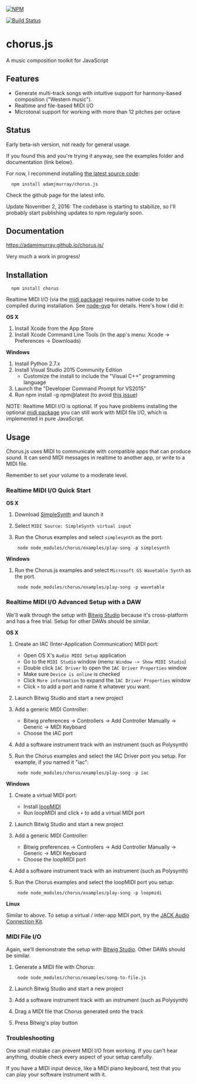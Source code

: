 [![NPM](https://nodei.co/npm/chorus.png)](https://npmjs.org/package/chorus)

[![Build Status](https://travis-ci.org/adamjmurray/chorus.js.svg?branch=master)](https://travis-ci.org/adamjmurray/chorus.js)

# chorus.js

A music composition toolkit for JavaScript

## Features

- Generate multi-track songs with intuitive support for harmony-based composition ("Western music").
- Realtime and file-based MIDI I/O
- Microtonal support for working with more than 12 pitches per octave 


## Status

Early beta-ish version, not ready for general usage. 

If you found this and you're trying it anyway, see the examples folder and documentation (link below).

For now, I recommend installing [the latest source code](https://github.com/adamjmurray/chorus.js):

      npm install adamjmurray/chorus.js

Check the github page for the latest info.

Update November 2, 2016: The codebase is starting to stabilize, so I'll probably start publishing updates to npm regularly soon.


## Documentation

https://adamjmurray.github.io/chorus.js/

Very much a work in progress!


## Installation

      npm install chorus

Realtime MIDI I/O (via the [midi package](https://www.npmjs.com/package/midi)) requires native code to be compiled during installation.
See [node-gyp](https://www.npmjs.com/package/node-gyp) for details. Here's how I did it:

**OS X**

1. Install Xcode from the App Store 
2. Install Xcode Command Line Tools (in the app's menu: Xcode &rarr; Preferences &rarr; Downloads)

**Windows**

1. Install Python 2.7.x
2. Install Visual Studio 2015 Community Edition 
   * Customize the install to include the "Visual C++" programming language 
3. Launch the "Developer Command Prompt for VS2015"
4. Run npm install -g npm@latest (to avoid [this issue](https://github.com/nodejs/node-gyp/issues/972))  

NOTE: Realtime MIDI I/O is optional. If you have problems installing the optional [midi package](https://www.npmjs.com/package/midi)
you can still work with MIDI file I/O, which is implemented in pure JavaScript. 



## Usage

Chorus.js uses MIDI to communicate with compatible apps that can produce sound. 
It can send MIDI messages in realtime to another app, or write to a MIDI file. 

Remember to set your volume to a moderate level.


### Realtime MIDI I/O Quick Start

**OS X**

1. Download [SimpleSynth](http://notahat.com/simplesynth/) and launch it
2. Select `MIDI Source: SimpleSynth virtual input` 
3. Run the Chorus examples and select `simplesynth` as the port.

        node node_modules/chorus/examples/play-song -p simplesynth


**Windows**

1. Run the Chorus.js examples and select `Microsoft GS Wavetable Synth` as the port.
 
        node node_modules/chorus/examples/play-song -p wavetable
        

### Realtime MIDI I/O Advanced Setup with a DAW

We'll walk through the setup with [Bitwig Studio](http://bitwig.com) because it's cross-platform and has a free trial. Setup for other DAWs should be similar.  
 
**OS X**

1. Create an IAC (Inter-Application Communication) MIDI port:
   * Open OS X's `Audio MIDI Setup` application
   * Go to the `MIDI Studio` window (menu: `Window -> Show MIDI Studio`)
   * Double click `IAC Driver` to open the `IAC Driver Properties` window 
   * Make sure `Device is online` is checked 
   * Click `More information` to expand the `IAC Driver Properties` window   
   * Click `+` to add a port and name it whatever you want.
2. Launch Bitwig Studio and start a new project
3. Add a generic MIDI Controller:
   * Bitwig preferences &rarr; Controllers &rarr; Add Controller Manually &rarr; Generic &rarr; MIDI Keyboard
   * Choose the IAC port
4. Add a software instrument track with an instrument (such as Polysynth)
5. Run the Chorus examples and select the IAC Driver port you setup. For example, if you named it "iac":

        node node_modules/chorus/examples/play-song -p iac


**Windows**

1. Create a virtual MIDI port:
   * Install [loopMIDI](http://www.tobias-erichsen.de/software/loopmidi.html)
   * Run loopMIDI and click `+` to add a virtual MIDI port
2. Launch Bitwig Studio and start a new project
3. Add a generic MIDI Controller:
   * Bitwig preferences &rarr; Controllers &rarr; Add Controller Manually &rarr; Generic &rarr; MIDI Keyboard
   * Choose the loopMIDI port
4. Add a software instrument track with an instrument (such as Polysynth)
5. Run the Chorus examples and select the loopMIDI port you setup:

        node node_modules/chorus/examples/play-song -p loopmidi


**Linux**

Similar to above. To setup a virtual / inter-app MIDI port, try the [JACK Audio Connection Kit](http://jackaudio.org/).   


### MIDI File I/O

Again, we'll demonstrate the setup with [Bitwig Studio](http://bitwig.com). Other DAWs should be similar.

1. Generate a MIDI file with Chorus:

        node node_modules/chorus/examples/song-to-file.js 

2. Launch Bitwig Studio and start a new project
3. Add a software instrument track with an instrument (such as Polysynth)
4. Drag a MIDI file that Chorus generated onto the track
5. Press Bitwig's play button



### Troubleshooting

One small mistake can prevent MIDI I/O from working. If you can't hear anything, double check every aspect of your setup carefully.

If you have a MIDI input device, like a MIDI piano keyboard, test that you can play your software instrument with it.
